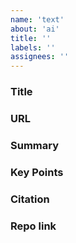 ```yaml
---
name: 'text'
about: 'ai'
title: ''
labels: ''
assignees: ''
---
```


### Title

### URL

### Summary 

### Key Points 

### Citation

### Repo link
